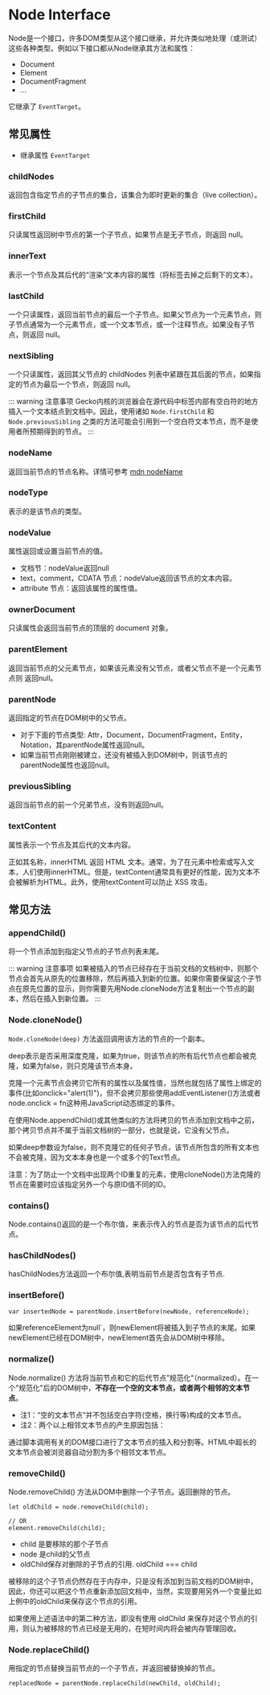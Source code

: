 # Node Interface

Node是一个接口，许多DOM类型从这个接口继承，并允许类似地处理（或测试）这些各种类型。例如以下接口都从Node继承其方法和属性：
- Document
- Element
- DocumentFragment
- ...

它继承了 `EventTarget`。

## 常见属性

- 继承属性 `EventTarget`

### childNodes

返回包含指定节点的子节点的集合，该集合为即时更新的集合（live collection）。

### firstChild

只读属性返回树中节点的第一个子节点，如果节点是无子节点，则返回 null。

### innerText

表示一个节点及其后代的“渲染”文本内容的属性（将标签去掉之后剩下的文本）。

### lastChild

一个只读属性，返回当前节点的最后一个子节点。如果父节点为一个元素节点，则子节点通常为一个元素节点，或一个文本节点，或一个注释节点。如果没有子节点，则返回 null。

### nextSibling

一个只读属性，返回其父节点的 childNodes 列表中紧跟在其后面的节点，如果指定的节点为最后一个节点，则返回 null。

::: warning 注意事项
Gecko内核的浏览器会在源代码中标签内部有空白符的地方插入一个文本结点到文档中。因此，使用诸如 `Node.firstChild` 和 `Node.previousSibling` 之类的方法可能会引用到一个空白符文本节点，而不是使用者所预期得到的节点。
:::

### nodeName

返回当前节点的节点名称。详情可参考 [mdn nodeName](https://developer.mozilla.org/zh-CN/docs/Web/API/Node/nodeName)

### nodeType

表示的是该节点的类型。

### nodeValue

属性返回或设置当前节点的值。

- 文档节：nodeValue返回null
- text，comment，CDATA 节点：nodeValue返回该节点的文本内容。
- attribute 节点：返回该属性的属性值。

### ownerDocument

只读属性会返回当前节点的顶层的 document 对象。

### parentElement

返回当前节点的父元素节点，如果该元素没有父节点，或者父节点不是一个元素节点则 返回null。

### parentNode

返回指定的节点在DOM树中的父节点。

- 对于下面的节点类型: Attr，Document，DocumentFragment，Entity，Notation，其parentNode属性返回null。
- 如果当前节点刚刚被建立，还没有被插入到DOM树中，则该节点的parentNode属性也返回null。

### previousSibling

返回当前节点的前一个兄弟节点，没有则返回null。

### textContent

属性表示一个节点及其后代的文本内容。

正如其名称，innerHTML 返回 HTML 文本。通常，为了在元素中检索或写入文本，人们使用innerHTML。但是，textContent通常具有更好的性能，因为文本不会被解析为HTML。此外，使用textContent可以防止  XSS 攻击。

## 常见方法

### appendChild() 

将一个节点添加到指定父节点的子节点列表末尾。

::: warning 注意事项
如果被插入的节点已经存在于当前文档的文档树中，则那个节点会首先从原先的位置移除，然后再插入到新的位置。如果你需要保留这个子节点在原先位置的显示，则你需要先用Node.cloneNode方法复制出一个节点的副本，然后在插入到新位置。
:::

### Node.cloneNode()

`Node.cloneNode(deep)` 方法返回调用该方法的节点的一个副本。

deep表示是否采用深度克隆，如果为true，则该节点的所有后代节点也都会被克隆，如果为false，则只克隆该节点本身。

克隆一个元素节点会拷贝它所有的属性以及属性值，当然也就包括了属性上绑定的事件(比如onclick="alert(1)")，但不会拷贝那些使用addEventListener()方法或者node.onclick = fn这种用JavaScript动态绑定的事件。

在使用Node.appendChild()或其他类似的方法将拷贝的节点添加到文档中之前，那个拷贝节点并不属于当前文档树的一部分，也就是说，它没有父节点。

如果deep参数设为false，则不克隆它的任何子节点，该节点所包含的所有文本也不会被克隆，因为文本本身也是一个或多个的Text节点。

注意：为了防止一个文档中出现两个ID重复的元素，使用cloneNode()方法克隆的节点在需要时应该指定另外一个与原ID值不同的ID。

### contains()

Node.contains()返回的是一个布尔值，来表示传入的节点是否为该节点的后代节点。

### hasChildNodes()

hasChildNodes方法返回一个布尔值,表明当前节点是否包含有子节点.

### insertBefore()

```JS
var insertedNode = parentNode.insertBefore(newNode, referenceNode);
```

如果referenceElement为null`，则newElement将被插入到子节点的末尾。如果newElement已经在DOM树中，newElement首先会从DOM树中移除。

### normalize()

Node.normalize() 方法将当前节点和它的后代节点”规范化“（normalized）。在一个"规范化"后的DOM树中，**不存在一个空的文本节点，或者两个相邻的文本节点**。

- 注1：“空的文本节点”并不包括空白字符(空格，换行等)构成的文本节点。
- 注2：两个以上相邻文本节点的产生原因包括：

通过脚本调用有关的DOM接口进行了文本节点的插入和分割等。HTML中超长的文本节点会被浏览器自动分割为多个相邻文本节点。

### removeChild()

Node.removeChild() 方法从DOM中删除一个子节点。返回删除的节点。

```JS
let oldChild = node.removeChild(child);

// OR
element.removeChild(child);
```

- child 是要移除的那个子节点
- node 是child的父节点
- oldChild保存对删除的子节点的引用. oldChild === child

被移除的这个子节点仍然存在于内存中，只是没有添加到当前文档的DOM树中，因此，你还可以把这个节点重新添加回文档中，当然，实现要用另外一个变量比如上例中的oldChild来保存这个节点的引用。

如果使用上述语法中的第二种方法，即没有使用 oldChild 来保存对这个节点的引用，则认为被移除的节点已经是无用的，在短时间内将会被内存管理回收。

### Node.replaceChild()

用指定的节点替换当前节点的一个子节点，并返回被替换掉的节点。

```JS
replacedNode = parentNode.replaceChild(newChild, oldChild);
```
